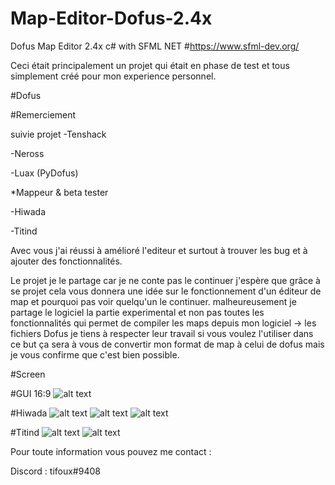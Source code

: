 # Map-Editor-Dofus-2.4x
Dofus Map Editor 2.4x c# with SFML NET #https://www.sfml-dev.org/

Ceci était principalement un projet qui était en phase de test et tous simplement créé pour mon experience personnel.

#Dofus

#Remerciement

suivie projet
-Tenshack

-Neross

-Luax (PyDofus)

*Mappeur & beta tester

-Hiwada

-Titind

Avec vous j'ai réussi à amélioré l'editeur et surtout à trouver les bug et à ajouter des fonctionnalités.

Le projet je le partage car je ne conte pas le continuer j'espère que grâce à se projet cela vous donnera une idée sur le fonctionnement d'un éditeur de map et pourquoi pas voir quelqu'un le continuer. malheureusement je partage le logiciel la partie experimental et non pas toutes les fonctionnalités qui permet de compiler les maps depuis mon logiciel -> les fichiers Dofus je tiens à respecter leur travail si vous voulez l'utiliser dans ce but ça sera à vous de convertir mon format de map à celui de dofus mais je vous confirme que c'est bien possible.

#Screen

#GUI 16:9
![alt text](https://image.noelshack.com/fichiers/2019/06/6/1549750373-capture.png)

#Hiwada
![alt text](https://image.noelshack.com/fichiers/2019/06/6/1549750376-nsihxmk.jpg)
![alt text](https://image.noelshack.com/fichiers/2019/06/6/1549750381-premiertestmap.png)
![alt text](https://image.noelshack.com/fichiers/2019/06/6/1549750384-rac0d7j.jpg)

#Titind
![alt text](https://image.noelshack.com/fichiers/2019/06/6/1549750366-2-1.png)
![alt text](https://image.noelshack.com/fichiers/2019/06/6/1549750370-2.png)



Pour toute information vous pouvez me contact : 

Discord : tifoux#9408
